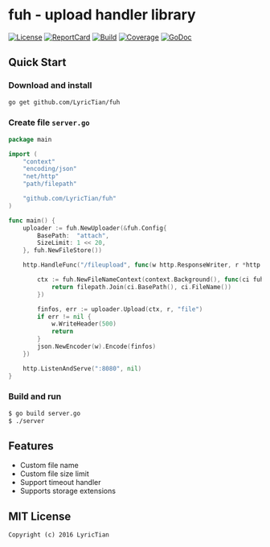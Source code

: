 # fuh - upload handler library

[![License][License-Image]][License-Url] [![ReportCard][ReportCard-Image]][ReportCard-Url] [![Build][Build-Status-Image]][Build-Status-Url] [![Coverage][Coverage-Image]][Coverage-Url] [![GoDoc][GoDoc-Image]][GoDoc-Url]

## Quick Start

### Download and install

``` bash
go get github.com/LyricTian/fuh
```

### Create file `server.go`

``` go
package main

import (
	"context"
	"encoding/json"
	"net/http"
	"path/filepath"

	"github.com/LyricTian/fuh"
)

func main() {
	uploader := fuh.NewUploader(&fuh.Config{
		BasePath:  "attach",
		SizeLimit: 1 << 20,
	}, fuh.NewFileStore())

	http.HandleFunc("/fileupload", func(w http.ResponseWriter, r *http.Request) {

		ctx := fuh.NewFileNameContext(context.Background(), func(ci fuh.ContextInfo) string {
			return filepath.Join(ci.BasePath(), ci.FileName())
		})

		finfos, err := uploader.Upload(ctx, r, "file")
		if err != nil {
			w.WriteHeader(500)
			return
		}
		json.NewEncoder(w).Encode(finfos)
	})

	http.ListenAndServe(":8080", nil)
}

```

### Build and run

``` bash
$ go build server.go
$ ./server
```

## Features

* Custom file name
* Custom file size limit
* Support timeout handler
* Supports storage extensions

## MIT License

```
Copyright (c) 2016 LyricTian
```

[License-Url]: http://opensource.org/licenses/MIT
[License-Image]: https://img.shields.io/npm/l/express.svg
[Build-Status-Url]: https://travis-ci.org/LyricTian/fuh
[Build-Status-Image]: https://travis-ci.org/LyricTian/fuh.svg?branch=master
[ReportCard-Url]: https://goreportcard.com/report/github.com/LyricTian/fuh
[ReportCard-Image]: https://goreportcard.com/badge/github.com/LyricTian/fuh
[GoDoc-Url]: https://godoc.org/github.com/LyricTian/fuh
[GoDoc-Image]: https://godoc.org/github.com/LyricTian/fuh?status.svg
[Coverage-Url]: https://coveralls.io/github/LyricTian/fuh?branch=master
[Coverage-Image]: https://coveralls.io/repos/github/LyricTian/fuh/badge.svg?branch=master
